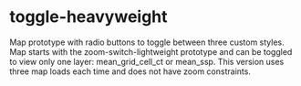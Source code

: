# toggle-heavyweight
Map prototype with radio buttons to toggle between three custom styles. Map starts with the zoom-switch-lightweight prototype and can be toggled to view only one layer: mean_grid_cell_ct or mean_ssp. This version uses three map loads each time and does not have zoom constraints.
